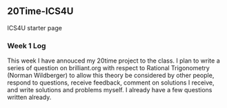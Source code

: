 ## 20Time-ICS4U
ICS4U starter page

### Week 1 Log
This week I have annouced my 20time project to the class. I plan to write a series of question on brilliant.org with respect to Rational Trigonometry (Norman Wildberger) to allow this theory be considered by other people, respond to questions, receive feedback, comment on solutions I receive, and write solutions and problems myself. I already have a few questions written already.
